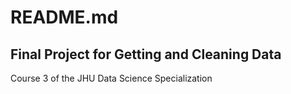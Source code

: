 # README.md
## Final Project for Getting and Cleaning Data
Course 3 of the JHU Data Science Specialization
